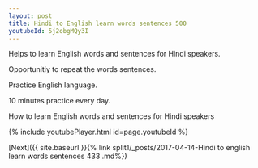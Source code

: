 ```yaml
---
layout: post
title: Hindi to English learn words sentences 500 
youtubeId: 5j2obgMQy3I
---
```

 
 
Helps to learn English words and sentences for Hindi speakers.

Opportunitiy to repeat the words sentences. 

Practice English language. 
 
10 minutes practice every day. 
 
How to learn English words and sentences for Hindi speakers 
 
{% include youtubePlayer.html id=page.youtubeId %}
 
 
[Next]({{ site.baseurl }}{% link  split1/_posts/2017-04-14-Hindi to english learn words sentences 433 .md%})
 
